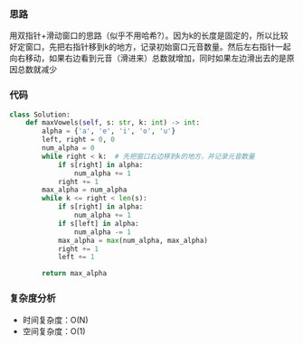### 思路

用双指针+滑动窗口的思路（似乎不用哈希?）。因为k的长度是固定的，所以比较好定窗口，先把右指针移到k的地方，记录初始窗口元音数量。然后左右指针一起向右移动，如果右边看到元音（滑进来）总数就增加，同时如果左边滑出去的是原因总数就减少

### 代码

~~~python
class Solution:
    def maxVowels(self, s: str, k: int) -> int:
        alpha = {'a', 'e', 'i', 'o', 'u'}
        left, right = 0, 0
        num_alpha = 0
        while right < k:  # 先把窗口右边移到k的地方，并记录元音数量
            if s[right] in alpha:
                num_alpha += 1
            right += 1
        max_alpha = num_alpha
        while k <= right < len(s):
            if s[right] in alpha:
                num_alpha += 1
            if s[left] in alpha:
                num_alpha -= 1
            max_alpha = max(num_alpha, max_alpha)
            right += 1
            left += 1

        return max_alpha
~~~

### 复杂度分析

- 时间复杂度：O(N)
- 空间复杂度：O(1)


